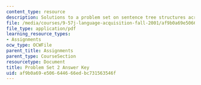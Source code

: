 ```yaml
---
content_type: resource
description: Solutions to a problem set on sentence tree structures across languages
file: /media/courses/9-57j-language-acquisition-fall-2001/af9b0a69e506644666edbc731563546f_problemset2answers.pdf
file_type: application/pdf
learning_resource_types:
- Assignments
ocw_type: OCWFile
parent_title: Assignments
parent_type: CourseSection
resourcetype: Document
title: Problem Set 2 Answer Key
uid: af9b0a69-e506-6446-66ed-bc731563546f
---
```

